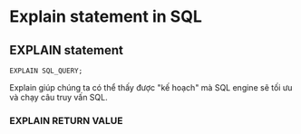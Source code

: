 # Explain statement in SQL

## EXPLAIN statement

`EXPLAIN SQL_QUERY;`

Explain giúp chúng ta có thể thấy được "kế hoạch" mà SQL engine sẽ tối ưu và chạy câu truy vấn SQL.

### EXPLAIN RETURN VALUE

